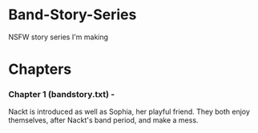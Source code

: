 # Band-Story-Series
NSFW story series I'm making

# Chapters
### Chapter 1 (bandstory.txt) -
Nackt is introduced as well as Sophia, her playful friend. They both enjoy themselves, after Nackt's band period, and make a mess.

